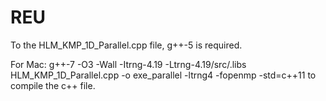 # REU

To the HLM_KMP_1D_Parallel.cpp file, g++-5 is required.

For Mac:
	g++-7 -O3 -Wall -Itrng-4.19 -Ltrng-4.19/src/.libs HLM_KMP_1D_Parallel.cpp -o exe_parallel -ltrng4 -fopenmp -std=c++11
	to compile the c++ file.